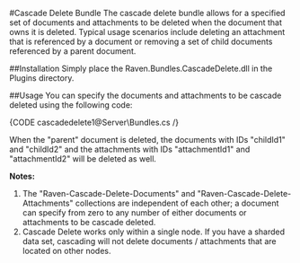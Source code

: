 #Cascade Delete Bundle
The cascade delete bundle allows for a specified set of documents and attachments to be deleted when the document that owns it is deleted. Typical usage scenarios include deleting an attachment that is referenced by a document or removing a set of child documents referenced by a parent document.

##Installation
Simply place the Raven.Bundles.CascadeDelete.dll in the Plugins directory.

##Usage
You can specify the documents and attachments to be cascade deleted using the following code:

{CODE cascadedelete1@Server\Bundles.cs /}

When the "parent" document is deleted, the documents with IDs "childId1" and "childId2" and the attachments with IDs "attachmentId1" and "attachmentId2" will be deleted as well.

**Notes:**

1. The "Raven-Cascade-Delete-Documents" and "Raven-Cascade-Delete-Attachments" collections are independent of each other; a document can specify from zero to any number of either documents or attachments to be cascade deleted.
2. Cascade Delete works only within a single node. If you have a sharded data set, cascading will not delete documents / attachments that are located on other nodes.

